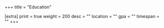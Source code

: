 +++
title = "Education"

[extra]
print = true
weight = 200
desc = ""
location = ""
gpa = ""
timespan = ""
+++